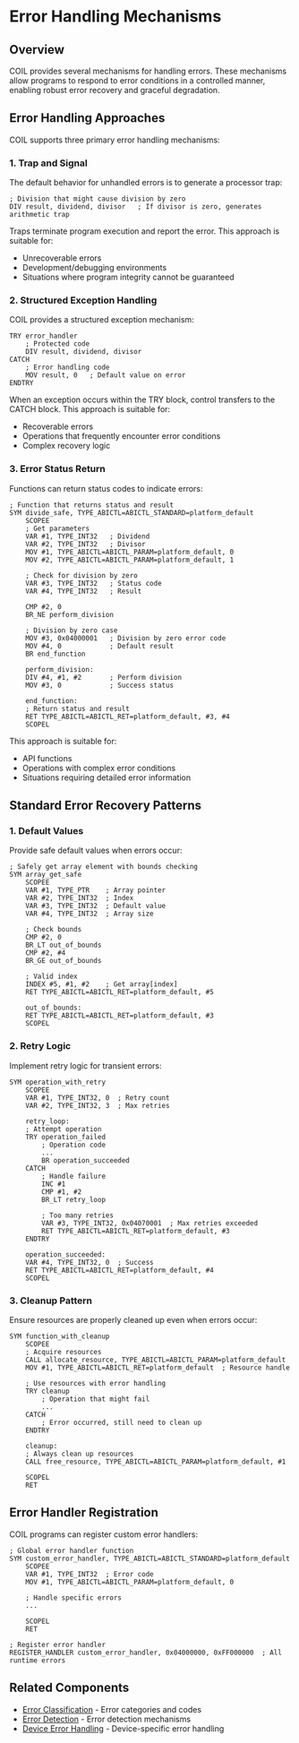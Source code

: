 # Error Handling Mechanisms

## Overview

COIL provides several mechanisms for handling errors. These mechanisms allow programs to respond to error conditions in a controlled manner, enabling robust error recovery and graceful degradation.

## Error Handling Approaches

COIL supports three primary error handling mechanisms:

### 1. Trap and Signal

The default behavior for unhandled errors is to generate a processor trap:

```
; Division that might cause division by zero
DIV result, dividend, divisor   ; If divisor is zero, generates arithmetic trap
```

Traps terminate program execution and report the error. This approach is suitable for:
- Unrecoverable errors
- Development/debugging environments
- Situations where program integrity cannot be guaranteed

### 2. Structured Exception Handling

COIL provides a structured exception mechanism:

```
TRY error_handler
    ; Protected code
    DIV result, dividend, divisor
CATCH
    ; Error handling code
    MOV result, 0   ; Default value on error
ENDTRY
```

When an exception occurs within the TRY block, control transfers to the CATCH block. This approach is suitable for:
- Recoverable errors
- Operations that frequently encounter error conditions
- Complex recovery logic

### 3. Error Status Return

Functions can return status codes to indicate errors:

```
; Function that returns status and result
SYM divide_safe, TYPE_ABICTL=ABICTL_STANDARD=platform_default
    SCOPEE
    ; Get parameters
    VAR #1, TYPE_INT32   ; Dividend
    VAR #2, TYPE_INT32   ; Divisor
    MOV #1, TYPE_ABICTL=ABICTL_PARAM=platform_default, 0
    MOV #2, TYPE_ABICTL=ABICTL_PARAM=platform_default, 1
    
    ; Check for division by zero
    VAR #3, TYPE_INT32   ; Status code
    VAR #4, TYPE_INT32   ; Result
    
    CMP #2, 0
    BR_NE perform_division
    
    ; Division by zero case
    MOV #3, 0x04000001   ; Division by zero error code
    MOV #4, 0            ; Default result
    BR end_function
    
    perform_division:
    DIV #4, #1, #2       ; Perform division
    MOV #3, 0            ; Success status
    
    end_function:
    ; Return status and result
    RET TYPE_ABICTL=ABICTL_RET=platform_default, #3, #4
    SCOPEL
```

This approach is suitable for:
- API functions
- Operations with complex error conditions
- Situations requiring detailed error information

## Standard Error Recovery Patterns

### 1. Default Values

Provide safe default values when errors occur:

```
; Safely get array element with bounds checking
SYM array_get_safe
    SCOPEE
    VAR #1, TYPE_PTR    ; Array pointer
    VAR #2, TYPE_INT32  ; Index
    VAR #3, TYPE_INT32  ; Default value
    VAR #4, TYPE_INT32  ; Array size
    
    ; Check bounds
    CMP #2, 0
    BR_LT out_of_bounds
    CMP #2, #4
    BR_GE out_of_bounds
    
    ; Valid index
    INDEX #5, #1, #2    ; Get array[index]
    RET TYPE_ABICTL=ABICTL_RET=platform_default, #5
    
    out_of_bounds:
    RET TYPE_ABICTL=ABICTL_RET=platform_default, #3
    SCOPEL
```

### 2. Retry Logic

Implement retry logic for transient errors:

```
SYM operation_with_retry
    SCOPEE
    VAR #1, TYPE_INT32, 0  ; Retry count
    VAR #2, TYPE_INT32, 3  ; Max retries
    
    retry_loop:
    ; Attempt operation
    TRY operation_failed
        ; Operation code
        ...
        BR operation_succeeded
    CATCH
        ; Handle failure
        INC #1
        CMP #1, #2
        BR_LT retry_loop
        
        ; Too many retries
        VAR #3, TYPE_INT32, 0x04070001  ; Max retries exceeded
        RET TYPE_ABICTL=ABICTL_RET=platform_default, #3
    ENDTRY
    
    operation_succeeded:
    VAR #4, TYPE_INT32, 0  ; Success
    RET TYPE_ABICTL=ABICTL_RET=platform_default, #4
    SCOPEL
```

### 3. Cleanup Pattern

Ensure resources are properly cleaned up even when errors occur:

```
SYM function_with_cleanup
    SCOPEE
    ; Acquire resources
    CALL allocate_resource, TYPE_ABICTL=ABICTL_PARAM=platform_default
    MOV #1, TYPE_ABICTL=ABICTL_RET=platform_default  ; Resource handle
    
    ; Use resources with error handling
    TRY cleanup
        ; Operation that might fail
        ...
    CATCH
        ; Error occurred, still need to clean up
    ENDTRY
    
    cleanup:
    ; Always clean up resources
    CALL free_resource, TYPE_ABICTL=ABICTL_PARAM=platform_default, #1
    
    SCOPEL
    RET
```

## Error Handler Registration

COIL programs can register custom error handlers:

```
; Global error handler function
SYM custom_error_handler, TYPE_ABICTL=ABICTL_STANDARD=platform_default
    SCOPEE
    VAR #1, TYPE_INT32  ; Error code
    MOV #1, TYPE_ABICTL=ABICTL_PARAM=platform_default, 0
    
    ; Handle specific errors
    ...
    
    SCOPEL
    RET

; Register error handler
REGISTER_HANDLER custom_error_handler, 0x04000000, 0xFF000000  ; All runtime errors
```

## Related Components

- [Error Classification](/coil-docs/core/error-classification.md) - Error categories and codes
- [Error Detection](/coil-docs/core/error-detection.md) - Error detection mechanisms
- [Device Error Handling](/coil-docs/core/device-error-handling.md) - Device-specific error handling